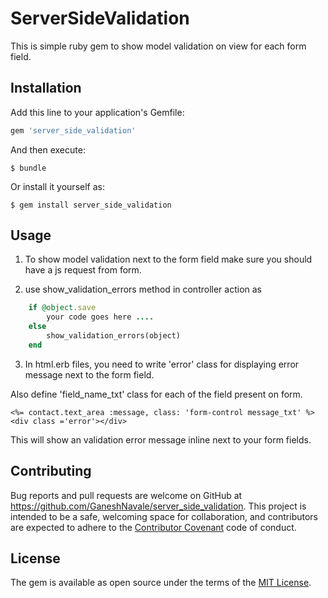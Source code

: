 # ServerSideValidation

This is simple ruby gem to show model validation on view for each form field.

## Installation

Add this line to your application's Gemfile:

```ruby
gem 'server_side_validation'
```

And then execute:

    $ bundle

Or install it yourself as:

    $ gem install server_side_validation

## Usage

1. To show model validation next to the form field make sure you should have a js request from form.

2. use show_validation_errors method in controller action as


```ruby
    if @object.save
        your code goes here ....
    else
        show_validation_errors(object)
    end
```

3. In html.erb files, you need to write 'error' class for displaying error message next to the form field.

Also define 'field_name_txt' class for each of the field present on form. 

    <%= contact.text_area :message, class: 'form-control message_txt' %>
    <div class ='error'></div>

This will show an validation error message inline next to your form fields.

## Contributing

Bug reports and pull requests are welcome on GitHub at https://github.com/GaneshNavale/server_side_validation. This project is intended to be a safe, welcoming space for collaboration, and contributors are expected to adhere to the [Contributor Covenant](http://contributor-covenant.org) code of conduct.


## License

The gem is available as open source under the terms of the [MIT License](http://opensource.org/licenses/MIT).

